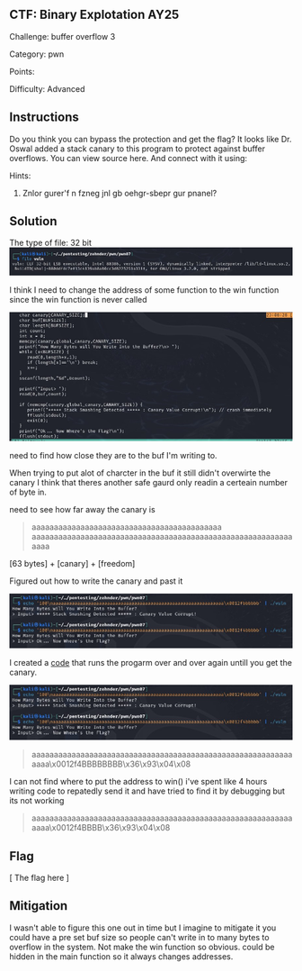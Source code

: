 ## CTF: Binary Explotation AY25
Challenge: buffer overflow 3 

Category:   pwn 

Points:

Difficulty:      Advanced 

## Instructions

Do you think you can bypass the protection and get the flag?
It looks like Dr. Oswal added a stack canary to this program to protect against buffer overflows. You can view source here. And connect with it using:

Hints: 
1. Znlor gurer'f n fzneg jnl gb oehgr-sbepr gur pnanel?

## Solution
The type of file: 32 bit 
![image](images/1.jpg)

I think I need to change the address of some function to the win function since the win function is never called

![image](images/2.jpg)

need to find how close they are to the buf I'm writing to.

When trying to put alot of charcter in the buf it still didn't overwirte the canary I think that theres another safe gaurd only readin a certeain number of byte in.

need to see how far away the canary is 

> aaaaaaaaaaaaaaaaaaaaaaaaaaaaaaaaaaaaaaaaaaa
> aaaaaaaaaaaaaaaaaaaaaaaaaaaaaaaaaaaaaaaaaaaaaaaaaaaaaaaaaaaaaaa

[63 bytes] + [canary] + [freedom]

Figured out how to write the canary and past it 

![image](images/3.jpg)

I created a [code](canarytracker.py) that runs the progarm over and over again untill you get the canary.

![image](images/3.jpg)


> aaaaaaaaaaaaaaaaaaaaaaaaaaaaaaaaaaaaaaaaaaaaaaaaaaaaaaaaaaaaaaa\x0012f4BBBBBBBB\x36\x93\x04\x08

I can not find where to put the address to win() i've spent like 4 hours writing code to repatedly send it and have tried to find it by debugging but its not working


> aaaaaaaaaaaaaaaaaaaaaaaaaaaaaaaaaaaaaaaaaaaaaaaaaaaaaaaaaaaaaaa\x0012f4BBBB\x36\x93\x04\x08

## Flag

[ The flag here ]

## Mitigation

I wasn't able to figure this one out in time but I imagine to mitigate it you could have a pre set buf size so people can't write in to many bytes to overflow in the system. Not make the win function so obvious. could be hidden in the main function so it always changes addresses.
